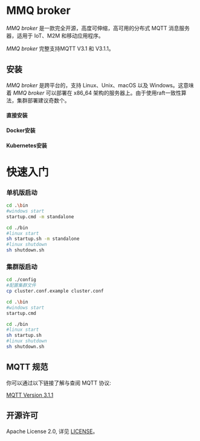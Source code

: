 # MMQ broker
*MMQ broker* 是一款完全开源，高度可伸缩，高可用的分布式 MQTT 消息服务器，适用于 IoT、M2M 和移动应用程序。

*MMQ broker* 完整支持MQTT V3.1 和 V3.1.1。

## 安装

*MMQ broker* 是跨平台的，支持 Linux、Unix、macOS 以及 Windows。这意味着 *MMQ broker* 可以部署在 x86_64 架构的服务器上。由于使用raft一致性算法，集群部署建议奇数个。

#### 直接安装

#### Docker安装

#### Kubernetes安装

# 快速入门
### 单机版启动

```bash
cd .\bin
#windows start
startup.cmd -m standalone
```

```bash
cd ./bin
#linux start
sh startup.sh -m standalone
#linux shutdown
sh shutdown.sh
```

### 集群版启动

```bash
cd ./config
#配置集群文件
cp cluster.conf.example cluster.conf
```

```bash
cd .\bin
#windows start
startup.cmd
```

```bash
cd ./bin
#linux start
sh startup.sh
#linux shutdown
sh shutdown.sh
```


## MQTT 规范

你可以通过以下链接了解与查阅 MQTT 协议:

[MQTT Version 3.1.1](https://docs.oasis-open.org/mqtt/mqtt/v3.1.1/os/mqtt-v3.1.1-os.html)

## 开源许可

Apache License 2.0, 详见 [LICENSE](./LICENSE)。
